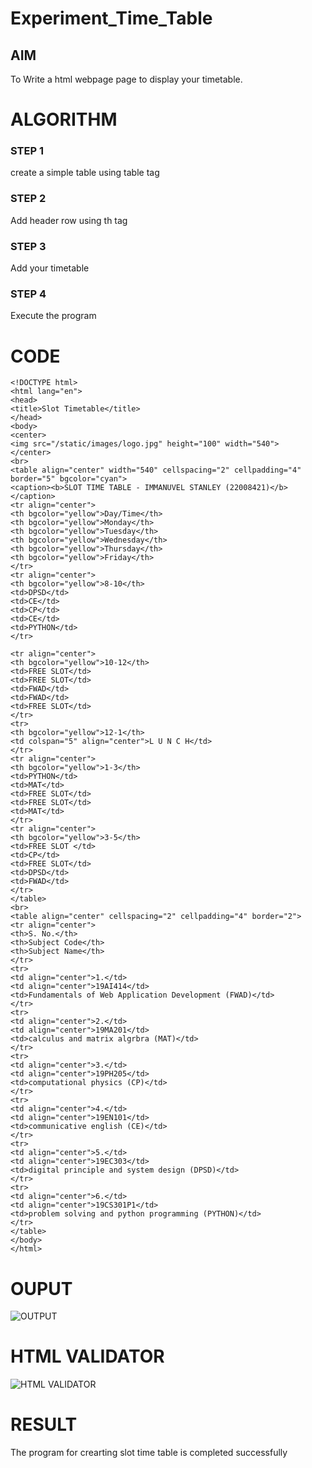 # Experiment_Time_Table

## AIM
To Write a html webpage page to display your timetable.

# ALGORITHM
### STEP 1
create a simple table using table tag

### STEP 2
Add header row using th tag

### STEP 3
Add your timetable

### STEP 4
Execute the program

# CODE
```
<!DOCTYPE html>
<html lang="en">
<head>
<title>Slot Timetable</title>
</head>
<body>
<center>
<img src="/static/images/logo.jpg" height="100" width="540">
</center>
<br>
<table align="center" width="540" cellspacing="2" cellpadding="4" border="5" bgcolor="cyan">
<caption><b>SLOT TIME TABLE - IMMANUVEL STANLEY (22008421)</b></caption>
<tr align="center">
<th bgcolor="yellow">Day/Time</th>
<th bgcolor="yellow">Monday</th>
<th bgcolor="yellow">Tuesday</th>
<th bgcolor="yellow">Wednesday</th>
<th bgcolor="yellow">Thursday</th>
<th bgcolor="yellow">Friday</th>
</tr>
<tr align="center">
<th bgcolor="yellow">8-10</th>
<td>DPSD</td>
<td>CE</td>
<td>CP</td>
<td>CE</td>
<td>PYTHON</td>
</tr>

<tr align="center">
<th bgcolor="yellow">10-12</th>
<td>FREE SLOT</td>
<td>FREE SLOT</td>
<td>FWAD</td>
<td>FWAD</td>
<td>FREE SLOT</td>
</tr>
<tr>
<th bgcolor="yellow">12-1</th>
<td colspan="5" align="center">L U N C H</td>
</tr>
<tr align="center">
<th bgcolor="yellow">1-3</th>
<td>PYTHON</td>
<td>MAT</td>
<td>FREE SLOT</td>
<td>FREE SLOT</td>
<td>MAT</td>
</tr>
<tr align="center">
<th bgcolor="yellow">3-5</th>
<td>FREE SLOT </td>
<td>CP</td>
<td>FREE SLOT</td>
<td>DPSD</td>
<td>FWAD</td>
</tr>
</table>
<br>
<table align="center" cellspacing="2" cellpadding="4" border="2">
<tr align="center">
<th>S. No.</th>
<th>Subject Code</th>
<th>Subject Name</th>
</tr>
<tr>
<td align="center">1.</td>
<td align="center">19AI414</td>
<td>Fundamentals of Web Application Development (FWAD)</td>
</tr>
<tr>
<td align="center">2.</td>
<td align="center">19MA201</td>
<td>calculus and matrix algrbra (MAT)</td>
</tr>
<tr>
<td align="center">3.</td>
<td align="center">19PH205</td>
<td>computational physics (CP)</td>
</tr>
<tr>
<td align="center">4.</td>
<td align="center">19EN101</td>
<td>communicative english (CE)</td>
</tr>
<tr>
<td align="center">5.</td>
<td align="center">19EC303</td>
<td>digital principle and system design (DPSD)</td>
</tr>
<tr>
<td align="center">6.</td>
<td align="center">19CS301P1</td>
<td>problem solving and python programming (PYTHON)</td>
</tr>
</table>
</body>
</html>
```

# OUPUT
![OUTPUT](./out.png)

# HTML VALIDATOR
![HTML VALIDATOR](./valid.png)

# RESULT
The program for crearting slot time table is completed successfully
